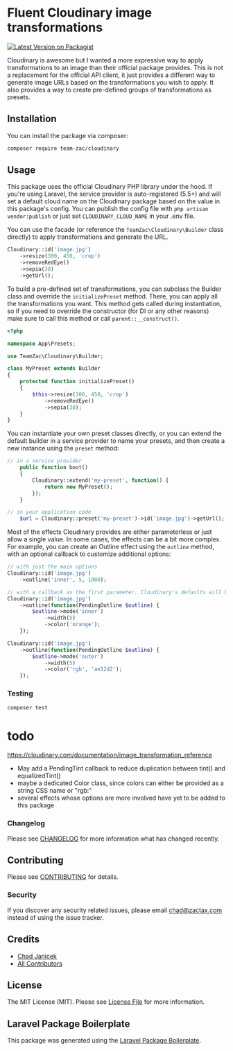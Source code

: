 # Fluent Cloudinary image transformations

[![Latest Version on Packagist](https://img.shields.io/packagist/v/team-zac/cloudinary.svg?style=flat-square)](https://packagist.org/packages/team-zac/cloudinary)

Cloudinary is awesome but I wanted a more expressive way to apply transformations to an image than their official package provides. This is not a replacement for the official API client, it just provides a different way to generate image URLs based on the transformations you wish to apply. It also provides a way to create pre-defined groups of transformations as presets.

## Installation

You can install the package via composer:

```bash
composer require team-zac/cloudinary
```

## Usage

This package uses the official Cloudinary PHP library under the hood. If you're using Laravel, the service provider is auto-registered (5.5+) and will set a default cloud name on the Cloudinary package based on the value in this package's config. You can publish the config file with `php artisan vendor:publish` or just set `CLOUDINARY_CLOUD_NAME` in your .env file.

You can use the facade (or reference the `TeamZac\Cloudinary\Builder` class directly) to apply transformations and generate the URL.

``` php
Cloudinary::id('image.jpg')
	->resize(300, 450, 'crop')
	->removeRedEye()
	->sepia(30)
	->getUrl();
```

To build a pre-defined set of transformations, you can subclass the Builder class and override the `initializePreset` method. There, you can apply all the transformations you want. This method gets called during instantiation, so if you need to override the constructor (for DI or any other reasons) make sure to call this method or call `parent::__construct()`.

``` php
<?php

namespace App\Presets;

use TeamZac\Cloudinary\Builder;

class MyPreset extends Builder 
{
	protected function initializePreset()
	{
		$this->resize(300, 450, 'crop')
			->removeRedEye()
			->sepia(30);
	}	
}

```

You can instantiate your own preset classes directly, or you can extend the default builder in a service provider to name your presets, and then create a new instance using the `preset` method:

```php
// in a service provider
	public function boot() 
	{
		Cloudinary::extend('my-preset', function() {
			return new MyPreset();
		});
	}

// in your application code
	$url = Cloudinary::preset('my-preset')->id('image.jpg')->getUrl();
```

Most of the effects Cloudinary provides are either parameterless or just allow a single value. In some cases, the effects can be a bit more complex. For example, you can create an Outline effect using the `outline` method, with an optional callback to customize additional options:

```php
// with just the main options
Cloudinary::id('image.jpg')
	->outline('inner', 5, 1000);

// with a callback as the first parameter. Cloudinary's defaults will be used
Cloudinary::id('image.jpg')
	->outline(function(PendingOutline $outline) {
		$outline->mode('inner')
			->width(5)
			->color('orange');
	});

Cloudinary::id('image.jpg')
	->outline(function(PendingOutline $outline) {
		$outline->mode('outer')
			->width(5)
			->color('rgb', 'ae12d2');
	});

```

### Testing

``` bash
composer test
```


# todo

https://cloudinary.com/documentation/image_transformation_reference

- May add a PendingTint callback to reduce duplication between tint() and equalizedTint()
- maybe a dedicated Color class, since colors can either be provided as a string CSS name or "rgb:<hexcode>"
- several effects whose options are more involved have yet to be added to this package

### Changelog

Please see [CHANGELOG](CHANGELOG.md) for more information what has changed recently.

## Contributing

Please see [CONTRIBUTING](CONTRIBUTING.md) for details.

### Security

If you discover any security related issues, please email chad@zactax.com instead of using the issue tracker.

## Credits

- [Chad Janicek](https://github.com/team-zac)
- [All Contributors](../../contributors)

## License

The MIT License (MIT). Please see [License File](LICENSE.md) for more information.

## Laravel Package Boilerplate

This package was generated using the [Laravel Package Boilerplate](https://laravelpackageboilerplate.com).